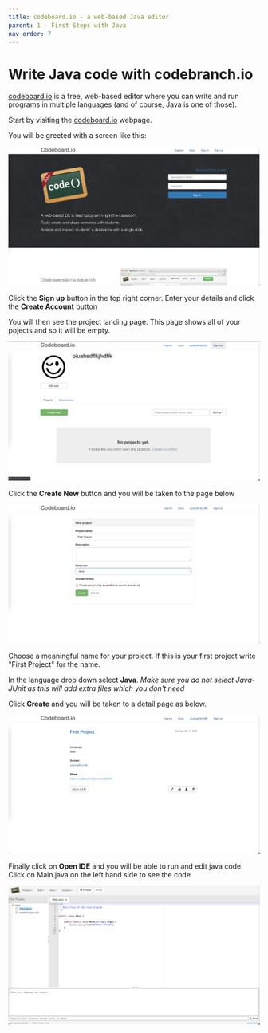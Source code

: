 ```yaml
---
title: codeboard.io - a web-based Java editor
parent: 1 - First Steps with Java
nav_order: 7
---
```


# Write Java code with codebranch.io
[codeboard.io](https://codeboard.io/) is a free, web-based editor where you can write and run programs in multiple languages (and of course, Java is one of those).

Start by visiting the [codeboard.io](https://codeboard.io/) webpage.

You will be greeted with a screen like this:

![codeboard.io landing page](codeboard-landing.png)

Click the **Sign up** button in the top right corner. Enter your details and click the **Create Account** button

You will then see the project landing page. This page shows all of your pojects and so it will be empty.

![codeboard.io projects page](codeboard-projects.png)

Click the **Create New** button and you will be taken to the page below

![codeboard.io bew projecct page](codeboard-new-project.png)

Choose a meaningful name for your project. If this is your first project write "First Project" for the name.

In the language drop down select **Java**. *Make sure you do not select Java-JUnit as this will add extra files which you don't need*

Click **Create** and you will be taken to a detail page as below.

![codeboard.io new project details](codeboard-new-project-landing.png)

Finally click on **Open IDE** and you will be able to run and edit java code. Click on Main.java on the left hand side to see the code

![codeboard.io project page](codeboard-project.png)

